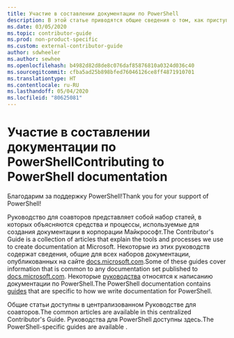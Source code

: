```yaml
---
title: Участие в составлении документации по PowerShell
description: В этой статье приводятся общие сведения о том, как приступить к работе над документацией по PowerShell.
ms.date: 03/05/2020
ms.topic: contributor-guide
ms.prod: non-product-specific
ms.custom: external-contributor-guide
author: sdwheeler
ms.author: sewhee
ms.openlocfilehash: b4982d82d8de8c076daf85876810a0324d036c40
ms.sourcegitcommit: cfba5ad25b898bfed76046126ce8ff4871910701
ms.translationtype: HT
ms.contentlocale: ru-RU
ms.lasthandoff: 05/04/2020
ms.locfileid: "80625081"
---
```

# <a name="contributing-to-powershell-documentation"></a><span data-ttu-id="70bd0-103">Участие в составлении документации по PowerShell</span><span class="sxs-lookup"><span data-stu-id="70bd0-103">Contributing to PowerShell documentation</span></span>

<span data-ttu-id="70bd0-104">Благодарим за поддержку PowerShell!</span><span class="sxs-lookup"><span data-stu-id="70bd0-104">Thank you for your support of PowerShell!</span></span>

<span data-ttu-id="70bd0-105">Руководство для соавторов представляет собой набор статей, в которых объясняются средства и процессы, используемые для создания документации в корпорации Майкрософт.</span><span class="sxs-lookup"><span data-stu-id="70bd0-105">The Contributor's Guide is a collection of articles that explain the tools and processes we use to create documentation at Microsoft.</span></span> <span data-ttu-id="70bd0-106">Некоторые из этих руководств содержат сведения, общие для всех наборов документации, опубликованных на сайте [docs.microsoft.com][docs].</span><span class="sxs-lookup"><span data-stu-id="70bd0-106">Some of these guides cover information that is common to any documentation set published to [docs.microsoft.com][docs].</span></span> <span data-ttu-id="70bd0-107">Некоторые [руководства][psdocs] относятся к написанию документации по PowerShell.</span><span class="sxs-lookup"><span data-stu-id="70bd0-107">The PowerShell documentation contains [guides][psdocs] that are specific to how we write documentation for PowerShell.</span></span>

<span data-ttu-id="70bd0-108">Общие статьи доступны в централизованном Руководстве для соавторов.</span><span class="sxs-lookup"><span data-stu-id="70bd0-108">The common articles are available in this centralized Contributor's Guide.</span></span> <span data-ttu-id="70bd0-109">Руководства для PowerShell доступны здесь.</span><span class="sxs-lookup"><span data-stu-id="70bd0-109">The PowerShell-specific guides are available .</span></span>

<!--link refs-->
[docs]: https://docs.microsoft.com/
[psdocs]: https://docs.microsoft.com/powershell/scripting/community/contributing/overview
